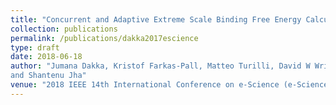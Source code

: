```yaml
---
title: "Concurrent and Adaptive Extreme Scale Binding Free Energy Calculations"
collection: publications
permalink: /publications/dakka2017escience
type: draft
date: 2018-06-18
author: "Jumana Dakka, Kristof Farkas-Pall, Matteo Turilli, David W Wright, Peter V Coveney 
and Shantenu Jha"
venue: "2018 IEEE 14th International Conference on e-Science (e-Science)"
---
```





